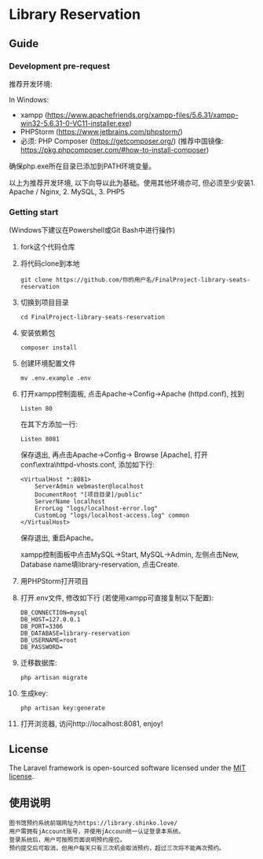 ﻿# Library Reservation
## Guide
### Development pre-request

推荐开发环境:

In Windows:
- xampp (https://www.apachefriends.org/xampp-files/5.6.31/xampp-win32-5.6.31-0-VC11-installer.exe)
- PHPStorm (https://www.jetbrains.com/phpstorm/)
- 必须: PHP Composer (https://getcomposer.org/) (推荐中国镜像: https://pkg.phpcomposer.com/#how-to-install-composer)

确保php.exe所在目录已添加到PATH环境变量。

以上为推荐开发环境, 以下向导以此为基础。使用其他环境亦可, 但必须至少安装1. Apache / Nginx, 2. MySQL, 3. PHP5

### Getting start

(Windows下建议在Powershell或Git Bash中进行操作)

1. fork这个代码仓库

2. 将代码clone到本地
    ```
    git clone https://github.com/你的用户名/FinalProject-library-seats-reservation
    ```

3. 切换到项目目录
    ```
    cd FinalProject-library-seats-reservation
    ```

4. 安装依赖包
    ```
    composer install
    ```

5. 创建环境配置文件
    ```
    mv .env.example .env
    ```
6. 打开xampp控制面板, 点击Apache->Config->Apache (httpd.conf), 找到
    ```
    Listen 80
    ```
    在其下方添加一行:
    ```
    Listen 8081
    ```
    保存退出, 再点击Apache->Config-> Browse [Apache], 打开conf\extra\httpd-vhosts.conf, 添加如下行:
    ```
    <VirtualHost *:8081>
        ServerAdmin webmaster@localhost
        DocumentRoot "[项目目录]/public"
        ServerName localhost
        ErrorLog "logs/localhost-error.log"
        CustomLog "logs/localhost-access.log" common
    </VirtualHost>
    ```
    保存退出, 重启Apache。
    
    xampp控制面板中点击MySQL->Start, MySQL->Admin, 左侧点击New, Database name填library-reservation, 点击Create.

7. 用PHPStorm打开项目

8. 打开.env文件, 修改如下行 (若使用xampp可直接复制以下配置):
    ```
    DB_CONNECTION=mysql
    DB_HOST=127.0.0.1
    DB_PORT=3306
    DB_DATABASE=library-reservation
    DB_USERNAME=root
    DB_PASSWORD=
    ```

9. 迁移数据库:
    ```
    php artisan migrate
    ```

10. 生成key:
    ```
    php artisan key:generate
    ```

11. 打开浏览器, 访问http://localhost:8081, enjoy!

## License

The Laravel framework is open-sourced software licensed under the [MIT license](http://opensource.org/licenses/MIT).


## 使用说明

    图书馆预约系统前端网址为https://library.shinko.love/
    用户需拥有jAccount账号，并使用jAccoun统一认证登录本系统。
    登录系统后，用户可按照页面说明预约座位。
    预约提交后可取消，但用户每天只有三次机会取消预约，超过三次将不能再次预约。
    

